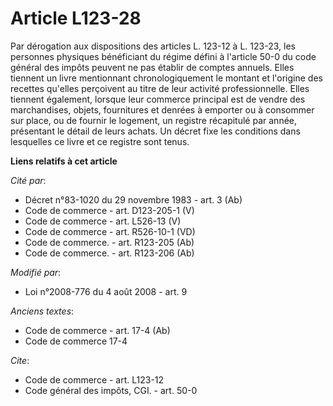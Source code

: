 # Article L123-28

Par dérogation aux dispositions des articles L. 123-12 à L. 123-23, les personnes physiques bénéficiant du régime défini à
l'article 50-0 du code général des impôts peuvent ne pas établir de comptes annuels. Elles tiennent un livre mentionnant
chronologiquement le montant et l'origine des recettes qu'elles perçoivent au titre de leur activité professionnelle. Elles
tiennent également, lorsque leur commerce principal est de vendre des marchandises, objets, fournitures et denrées à emporter
ou à consommer sur place, ou de fournir le logement, un registre récapitulé par année, présentant le détail de leurs achats.
Un décret fixe les conditions dans lesquelles ce livre et ce registre sont tenus.

**Liens relatifs à cet article**

_Cité par_:

  - Décret n°83-1020 du 29 novembre 1983 - art. 3 (Ab)
  - Code de commerce - art. D123-205-1 (V)
  - Code de commerce - art. L526-13 (V)
  - Code de commerce - art. R526-10-1 (VD)
  - Code de commerce. - art. R123-205 (Ab)
  - Code de commerce. - art. R123-206 (Ab)

_Modifié par_:

  - Loi n°2008-776 du 4 août 2008 - art. 9

_Anciens textes_:

  - Code de commerce - art. 17-4 (Ab)
  - Code de commerce 17-4

_Cite_:

  - Code de commerce - art. L123-12
  - Code général des impôts, CGI. - art. 50-0
